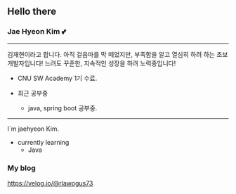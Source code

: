 ## Hello there

### Jae Hyeon Kim 💕 
------

김재현이라고 합니다. 아직 걸음마를 막 떼었지만, 부족함을 알고 열심히 하려 하는 초보 개발자입니다!
느려도 꾸준한, 지속적인 성장을 하려 노력중입니다!

- CNU SW Academy 1기 수료.

- 최근 공부중
  - java, spring boot 공부중.

----

I`m jaehyeon Kim. 

- currently learning
    - Java
    

### My blog
https://velog.io/@rlawogus73
